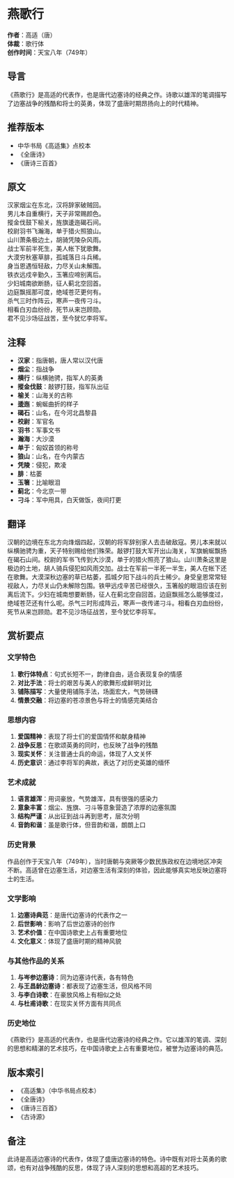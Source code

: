 # 燕歌行

**作者**：高适（唐）  
**体裁**：歌行体  
**创作时间**：天宝八年（749年）

## 导言

《燕歌行》是高适的代表作，也是唐代边塞诗的经典之作。诗歌以雄浑的笔调描写了边塞战争的残酷和将士的英勇，体现了盛唐时期昂扬向上的时代精神。

## 推荐版本

- 中华书局《高适集》点校本
- 《全唐诗》
- 《唐诗三百首》

## 原文

汉家烟尘在东北，汉将辞家破贼回。  
男儿本自重横行，天子非常赐颜色。  
摐金伐鼓下榆关，旌旗逶迤碣石间。  
校尉羽书飞瀚海，单于猎火照狼山。  
山川萧条极边土，胡骑凭陵杂风雨。  
战士军前半死生，美人帐下犹歌舞。  
大漠穷秋塞草腓，孤城落日斗兵稀。  
身当恩遇恒轻敌，力尽关山未解围。  
铁衣远戍辛勤久，玉箸应啼别离后。  
少妇城南欲断肠，征人蓟北空回首。  
边庭飘摇那可度，绝域苍茫更何有。  
杀气三时作阵云，寒声一夜传刁斗。  
相看白刃血纷纷，死节从来岂顾勋。  
君不见沙场征战苦，至今犹忆李将军。

## 注释

- **汉家**：指唐朝，唐人常以汉代唐
- **烟尘**：指战争
- **横行**：纵横驰骋，指军人的英勇
- **摐金伐鼓**：敲锣打鼓，指军队出征
- **榆关**：山海关的古称
- **逶迤**：蜿蜒曲折的样子
- **碣石**：山名，在今河北昌黎县
- **校尉**：军官名
- **羽书**：军事文书
- **瀚海**：大沙漠
- **单于**：匈奴首领的称号
- **狼山**：山名，在今内蒙古
- **凭陵**：侵犯，欺凌
- **腓**：枯萎
- **玉箸**：比喻眼泪
- **蓟北**：今北京一带
- **刁斗**：军中用具，白天做饭，夜间打更

## 翻译

汉朝的边境在东北方向烽烟四起，汉朝的将军辞别家人去击破敌寇。男儿本来就以纵横驰骋为重，天子特别赐给他们殊荣。敲锣打鼓大军开出山海关，军旗蜿蜒飘扬在碣石山间。校尉的军书飞传到大沙漠，单于的猎火照亮了狼山。山川萧条这里是极边的土地，胡人骑兵侵犯如风雨交加。战士在军前一半死一半生，美人在帐下还在歌舞。大漠深秋边塞的草已枯萎，孤城夕阳下战斗的兵士稀少。身受皇恩常常轻视敌人，力尽关山仍未解除包围。铁甲远戍辛苦已经很久，玉箸般的眼泪应该在别离后流下。少妇在城南想要断肠，征人在蓟北空自回首。边庭飘摇怎么能够度过，绝域苍茫还有什么呢。杀气三时形成阵云，寒声一夜传递刁斗。相看白刃血纷纷，死节从来岂顾勋。君不见沙场征战苦，至今犹忆李将军。

## 赏析要点

### 文学特色

1. **歌行体特点**：句式长短不一，韵律自由，适合表现复杂的情感
2. **对比手法**：将士的艰苦与美人的歌舞形成鲜明对比
3. **铺陈描写**：大量使用铺陈手法，场面宏大，气势磅礴
4. **情景交融**：将边塞的苍凉景色与将士的情感完美结合

### 思想内容

1. **爱国精神**：表现了将士们的爱国情怀和献身精神
2. **战争反思**：在歌颂英勇的同时，也反映了战争的残酷
3. **现实关怀**：关注普通士兵的命运，体现了人文关怀
4. **历史意识**：通过李将军的典故，表达了对历史英雄的缅怀

### 艺术成就

1. **语言雄浑**：用词豪放，气势雄浑，具有很强的感染力
2. **意象丰富**：烟尘、旌旗、刁斗等意象营造了浓厚的边塞氛围
3. **结构严谨**：从出征到战斗再到思考，层次分明
4. **音韵和谐**：虽是歌行体，但音韵和谐，朗朗上口

### 历史背景

作品创作于天宝八年（749年），当时唐朝与突厥等少数民族政权在边境地区冲突不断。高适曾在边塞生活，对边塞生活有深刻的体验，因此能够真实地反映边塞将士的生活。

### 文学影响

1. **边塞诗典范**：是唐代边塞诗的代表作之一
2. **后世影响**：影响了后世边塞诗的创作
3. **艺术价值**：在中国诗歌史上占有重要地位
4. **文化意义**：体现了盛唐时期的精神风貌

### 与其他作品的关系

1. **与岑参边塞诗**：同为边塞诗代表，各有特色
2. **与王昌龄边塞诗**：都表现了边塞生活，但风格不同
3. **与李白诗歌**：在豪放风格上有相似之处
4. **与杜甫诗歌**：在现实关怀方面有共同点

### 历史地位

《燕歌行》是高适的代表作，也是唐代边塞诗的经典之作。它以雄浑的笔调、深刻的思想和精湛的艺术技巧，在中国诗歌史上占有重要地位，被誉为边塞诗的典范。

## 版本索引

- 《高适集》（中华书局点校本）
- 《全唐诗》
- 《唐诗三百首》
- 《古诗源》

## 备注

此诗是高适边塞诗的代表作，体现了盛唐边塞诗的特色。诗中既有对将士英勇的歌颂，也有对战争残酷的反思，体现了诗人深刻的思想和高超的艺术技巧。